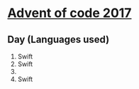 # [Advent of code 2017](http://adventofcode.com/2017)

Day (Languages used)
---
1. Swift
2. Swift
3. 
4. Swift
 



 
